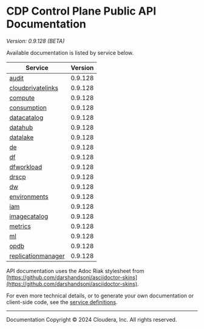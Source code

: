 # CDP Control Plane Public API Documentation

*Version: 0.9.128 (BETA)*

Available documentation is listed by service below.

| Service | Version |
| --- | --- |
| [audit](./audit/index.html) | 0.9.128 |
| [cloudprivatelinks](./cloudprivatelinks/index.html) | 0.9.128 |
| [compute](./compute/index.html) | 0.9.128 |
| [consumption](./consumption/index.html) | 0.9.128 |
| [datacatalog](./datacatalog/index.html) | 0.9.128 |
| [datahub](./datahub/index.html) | 0.9.128 |
| [datalake](./datalake/index.html) | 0.9.128 |
| [de](./de/index.html) | 0.9.128 |
| [df](./df/index.html) | 0.9.128 |
| [dfworkload](./dfworkload/index.html) | 0.9.128 |
| [drscp](./drscp/index.html) | 0.9.128 |
| [dw](./dw/index.html) | 0.9.128 |
| [environments](./environments/index.html) | 0.9.128 |
| [iam](./iam/index.html) | 0.9.128 |
| [imagecatalog](./imagecatalog/index.html) | 0.9.128 |
| [metrics](./metrics/index.html) | 0.9.128 |
| [ml](./ml/index.html) | 0.9.128 |
| [opdb](./opdb/index.html) | 0.9.128 |
| [replicationmanager](./replicationmanager/index.html) | 0.9.128 |

API documentation uses the Adoc Riak stylesheet from
[https://github.com/darshandsoni/asciidoctor-skins](https://github.com/darshandsoni/asciidoctor-skins).

For even more technical details, or to generate your own documentation or client-side code, see the
[service definitions](swagger/).

----

Documentation Copyright © 2024 Cloudera, Inc. All rights reserved.

